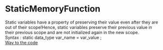 # StaticMemoryFunction
Static variables have a property of preserving their value even after they are out of their scope!Hence, static variables preserve their previous value in their previous scope and are not initialized again in the new scope.<br/>
Syntax :
static data_type var_name = var_value ; <br/>
[Way to the code](https://github.com/ASTHA193/StaticMemoryFunction/commit/49cb165354e9d28ca9f448afd4084d21d4ac92c5)

